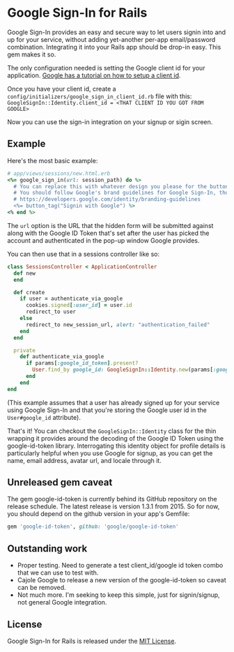 # Google Sign-In for Rails

Google Sign-In provides an easy and secure way to let users signin into and up for your service,
without adding yet-another per-app email/password combination. Integrating it into your Rails app
should be drop-in easy. This gem makes it so.

The only configuration needed is setting the Google client id for your application. [Google has a
tutorial on how to setup a client id](https://developers.google.com/identity/sign-in/web/server-side-flow#step_1_create_a_client_id_and_client_secret).

Once you have your client id, create a `config/initializers/google_sign_in_client_id.rb` file with this:
`GoogleSignIn::Identity.client_id = <THAT CLIENT ID YOU GOT FROM GOOGLE>`

Now you can use the sign-in integration on your signup or sigin screen. 

## Example

Here's the most basic example:

```ruby
# app/views/sessions/new.html.erb
<%= google_sign_in(url: session_path) do %>
  # You can replace this with whatever design you please for the button.
  # You should follow Google's brand guidelines for Google Sign-In, though:
  # https://developers.google.com/identity/branding-guidelines
  <%= button_tag("Signin with Google") %>
<% end %>
```

The `url` option is the URL that the hidden form will be submitted against along with the Google ID Token
that's set after the user has picked the account and authenticated in the pop-up window Google provides.

You can then use that in a sessions controller like so:

```ruby
class SessionsController < ApplicationController
  def new
  end

  def create
    if user = authenticate_via_google
      cookies.signed[:user_id] = user.id
      redirect_to user
    else
      redirect_to new_session_url, alert: "authentication_failed"
    end
  end

  private
    def authenticate_via_google
      if params[:google_id_token].present?
        User.find_by google_id: GoogleSignIn::Identity.new(params[:google_id_token]).user_id
      end
    end
end
```

(This example assumes that a user has already signed up for your service using Google Sign-In and that
you're storing the Google user id in the `User#google_id` attribute).

That's it! You can checkout the `GoogleSignIn::Identity` class for the thin wrapping it provides around
the decoding of the Google ID Token using the google-id-token library. Interrogating this identity object
for profile details is particularly helpful when you use Google for signup, as you can get the name, email
address, avatar url, and locale through it.

## Unreleased gem caveat

The gem google-id-token is currently behind its GitHub repository on the release schedule. The latest release
is version 1.3.1 from 2015. So for now, you should depend on the github version in your app's Gemfile:

```ruby
gem 'google-id-token', github: 'google/google-id-token'
```

## Outstanding work

- Proper testing. Need to generate a test client_id/google id token combo that we can use to test with.
- Cajole Google to release a new version of the google-id-token so caveat can be removed.
- Not much more. I'm seeking to keep this simple, just for signin/signup, not general Google integration.

## License

Google Sign-In for Rails is released under the [MIT License](https://opensource.org/licenses/MIT).
